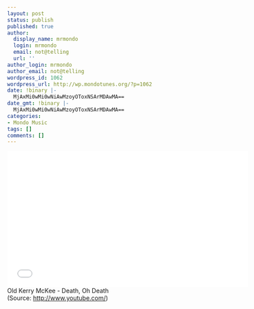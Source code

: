 ```yaml
---
layout: post
status: publish
published: true
author:
  display_name: mrmondo
  login: mrmondo
  email: not@telling
  url: ''
author_login: mrmondo
author_email: not@telling
wordpress_id: 1062
wordpress_url: http://wp.mondotunes.org/?p=1062
date: !binary |-
  MjAxMi0wMi0wNiAwMzoyOToxNSArMDAwMA==
date_gmt: !binary |-
  MjAxMi0wMi0wNiAwMzoyOToxNSArMDAwMA==
categories:
- Mondo Music
tags: []
comments: []
---
```

<iframe width="560" height="315" src="//www.youtube.com/embed/oXRSpn_hxdY" frameborder="0"> </iframe>
Old Kerry McKee - Death, Oh Death
<div class="attribution">(<span>Source:</span> <a href="http://www.youtube.com/">http://www.youtube.com/</a>)</div>
